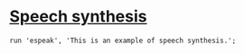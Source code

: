 [1]: http://rosettacode.org/wiki/Speech_synthesis

# [Speech synthesis][1]

```perl6
run 'espeak', 'This is an example of speech synthesis.';
```